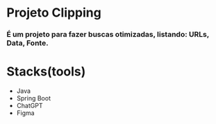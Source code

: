 # Projeto Clipping

### É um projeto para fazer buscas otimizadas, listando: URLs, Data, Fonte.


# Stacks(tools)
* Java
* Spring Boot
* ChatGPT
* Figma
